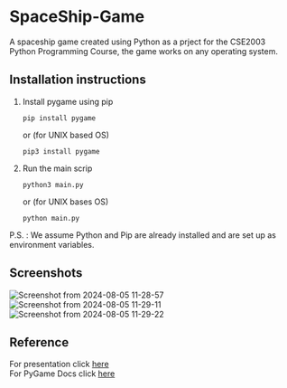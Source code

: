 # SpaceShip-Game
A spaceship game created using Python as a prject for the CSE2003 Python Programming Course, the game works on any operating system.

## Installation instructions
1. Install pygame using pip
   ```
   pip install pygame
   ```
   or (for UNIX based OS)
   ```
   pip3 install pygame
   ```
   
2. Run the main scrip

   ```
   python3 main.py
   ```
   or (for UNIX bases OS)
   ```
   python main.py
   ```

P.S. : We assume Python and Pip are already installed and are set up as environment variables.

## Screenshots
![Screenshot from 2024-08-05 11-28-57](https://github.com/user-attachments/assets/5d0494d6-f03e-44b8-bac9-72d6fa035e3a)
![Screenshot from 2024-08-05 11-29-11](https://github.com/user-attachments/assets/3c12fab9-41f7-4b2c-98ea-c5d28eceb136)
![Screenshot from 2024-08-05 11-29-22](https://github.com/user-attachments/assets/baddca59-0bb9-471d-a08f-598620180541)

## Reference 
For presentation click [here](https://www.canva.com/design/DAGNLsUNv4Y/pYeliiklujeVdLmcSETyQQ/edit?utm_content=DAGNLsUNv4Y&utm_campaign=designshare&utm_medium=link2&utm_source=sharebutton)  
For PyGame Docs click [here](https://www.pygame.org/docs/)
